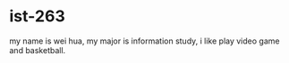 # ist-263 
my name is wei hua, my major is information study, i like play video game and basketball.